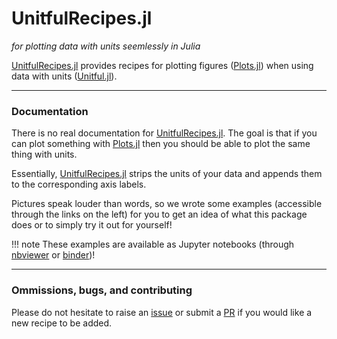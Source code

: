 # UnitfulRecipes.jl

*for plotting data with units seemlessly in Julia*

[UnitfulRecipes.jl](https://github.com/jw3126/UnitfulRecipes.jl) provides recipes for plotting figures ([Plots.jl](https://github.com/JuliaPlots/Plots.jl)) when using data with units ([Unitful.jl](https://github.com/PainterQubits/Unitful.jl)).


---

### Documentation

There is no real documentation for [UnitfulRecipes.jl](https://github.com/jw3126/UnitfulRecipes.jl).
The goal is that if you can plot something with [Plots.jl](https://github.com/JuliaPlots/Plots.jl) then you should be able to plot the same thing with units.

Essentially, [UnitfulRecipes.jl](https://github.com/jw3126/UnitfulRecipes.jl) strips the units of your data and appends them to the corresponding axis labels.

Pictures speak louder than words, so we wrote some examples (accessible through the links on the left) for you to get an idea of what this package does or to simply try it out for yourself!

!!! note These examples are available as Jupyter notebooks (through [nbviewer](https://nbviewer.jupyter.org/) or [binder](https://mybinder.org/))!

---

### Ommissions, bugs, and contributing

Please do not hesitate to raise an [issue](https://github.com/jw3126/UnitfulRecipes.jl/issues) or submit a [PR](https://github.com/jw3126/UnitfulRecipes.jl/pulls) if you would like a new recipe to be added.
